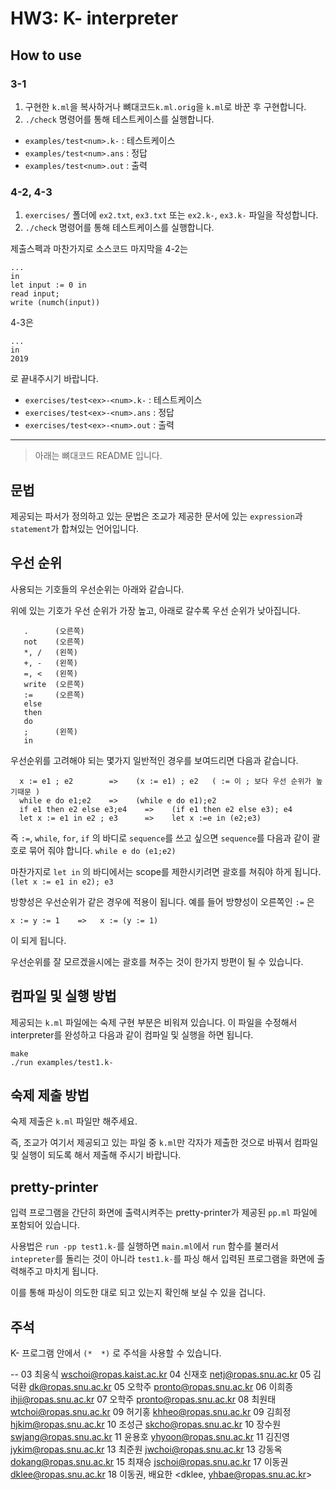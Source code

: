 # HW3: K- interpreter
## How to use
### 3-1
1. 구현한 `k.ml`을 복사하거나 뼈대코드`k.ml.orig`을 `k.ml`로 바꾼 후 구현합니다.
2. `./check` 명령어를 통해 테스트케이스를 실행합니다.

- `examples/test<num>.k-` : 테스트케이스
- `examples/test<num>.ans` : 정답
- `examples/test<num>.out` : 출력

### 4-2, 4-3
1. `exercises/` 폴더에 `ex2.txt`, `ex3.txt` 또는 `ex2.k-`, `ex3.k-` 파일을 작성합니다.
2. `./check` 명령어를 통해 테스트케이스를 실행합니다.

제출스펙과 마찬가지로 소스코드 마지막을
4-2는
```
...
in
let input := 0 in
read input;
write (numch(input))
```
4-3은
```
...
in
2019
```
로 끝내주시기 바랍니다.

- `exercises/test<ex>-<num>.k-` : 테스트케이스
- `exercises/test<ex>-<num>.ans` : 정답
- `exercises/test<ex>-<num>.out` : 출력

---

> 아래는 뼈대코드 README 입니다.

## 문법
제공되는 파서가 정의하고 있는 문법은 조교가 제공한 문서에
있는 `expression`과 `statement`가 합쳐있는 언어입니다.


## 우선 순위
사용되는 기호들의 우선순위는 아래와 같습니다.

위에 있는 기호가 우선 순위가 가장 높고,
아래로 갈수록 우선 순위가 낮아집니다.
```
   .      (오른쪽)
   not    (오른쪽)
   *, /   (왼쪽)
   +, -   (왼쪽)
   =, <   (왼쪽)
   write  (오른쪽)
   :=     (오른쪽)
   else
   then
   do
   ;      (왼쪽)
   in
```
우선순위를 고려해야 되는 몇가지 일반적인 경우를 보여드리면
다음과 같습니다.
```
  x := e1 ; e2        =>    (x := e1) ; e2   ( := 이 ; 보다 우선 순위가 높기때문 )
  while e do e1;e2    =>    (while e do e1);e2
  if e1 then e2 else e3;e4    =>    (if e1 then e2 else e3); e4
  let x := e1 in e2 ; e3      =>    let x :=e in (e2;e3)
```
즉 `:=`, `while`, `for`, `if` 의 바디로 `sequence`를 쓰고 싶으면 `sequence`를
다음과 같이 괄호로 묶어 줘야 합니다.
  `while e do (e1;e2)`

마찬가지로 `let in` 의 바디에서는 scope를 제한시키려면 괄호를 쳐줘야 하게 됩니다.
  `(let x := e1 in e2); e3`

방향성은 우선순위가 같은 경우에 적용이 됩니다.
예를 들어 방향성이 오른쪽인 `:=` 은

  `x := y := 1    =>   x := (y := 1)`

이 되게 됩니다.

우선순위를 잘 모르겠을시에는 괄호를 쳐주는 것이 한가지 방편이 될 수 있습니다.


## 컴파일 및 실행 방법
제공되는 `k.ml` 파일에는 숙제 구현 부분은 비워져 있습니다.  이 파일을 수정해서
interpreter를 완성하고 다음과 같이 컴파일 및 실행을 하면 됩니다.

```
make
./run examples/test1.k-
```

## 숙제 제출 방법
숙제 제출은 `k.ml` 파일만 해주세요.

즉, 조교가 여기서 제공되고 있는 파일 중 `k.ml`만 각자가 제출한 것으로
바꿔서 컴파일 및 실행이 되도록 해서 제출해 주시기 바랍니다.


## pretty-printer
입력 프로그램을 간단히 화면에 출력시켜주는 pretty-printer가
제공된 `pp.ml` 파일에 포함되어 있습니다.

사용법은 `run -pp test1.k-`를 실행하면 `main.ml`에서 `run` 함수를 불러서
`intepreter`를 돌리는 것이 아니라 `test1.k-`를 파싱 해서 입력된 프로그램을
화면에 출력해주고 마치게 됩니다.

이를 통해 파싱이 의도한 대로 되고 있는지 확인해 보실 수 있을 겁니다.


## 주석
K- 프로그램 안에서 `(*  *)` 로 주석을 사용할 수 있습니다.




--
03 최웅식 <wschoi@ropas.kaist.ac.kr>
04 신재호 <netj@ropas.snu.ac.kr>
05 김덕환 <dk@ropas.snu.ac.kr>
05 오학주 <pronto@ropas.snu.ac.kr>
06 이희종 <ihji@ropas.snu.ac.kr>
07 오학주 <pronto@ropas.snu.ac.kr>
08 최원태 <wtchoi@ropas.snu.ac.kr>
09 허기홍 <khheo@ropas.snu.ac.kr>
09 김희정 <hjkim@ropas.snu.ac.kr>
10 조성근 <skcho@ropas.snu.ac.kr>
10 장수원 <swjang@ropas.snu.ac.kr>
11 윤용호 <yhyoon@ropas.snu.ac.kr>
11 김진영 <jykim@ropas.snu.ac.kr>
13 최준원 <jwchoi@ropas.snu.ac.kr>
13 강동옥 <dokang@ropas.snu.ac.kr>
15 최재승 <jschoi@ropas.snu.ac.kr>
17 이동권 <dklee@ropas.snu.ac.kr>
18 이동권, 배요한 <dklee, yhbae@ropas.snu.ac.kr>
